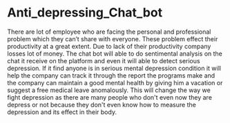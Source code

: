 # Anti_depressing_Chat_bot
There are lot of employee who are facing the personal and professional problem which they can’t share with everyone. These problem effect their productivity at a great extent. Due to lack of their productivity company losses lot of money.
The chat bot will able to do sentimental analysis on the chat it receive on the platform and even it will able to detect serious depression. If it find anyone is in serious mental depression condition it will help the company can track it through the report the programs make and the company can maintain a good mental health by giving him a vacation or suggest a free medical leave anomalously.
This will change the way we fight depression as there are many people who don't even now they are depress or not because they don't even know how to measure the depression and its effect in their body.
